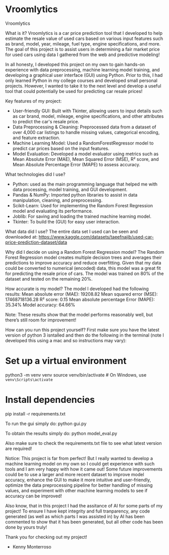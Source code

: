 # Vroomlytics

Vroomlytics

What is it?
Vroomlytics is a car price prediction tool that I developed to help estimate the resale value of used cars based on various input features such as brand, model, year, mileage, fuel type, engine specifications, and more. The goal of this project is to assist users in determining a fair market price for used cars using data I gathered from the web and predictive modeling!

In all honesty, I developed this project on my own to gain hands-on experience with data preprocessing, machine learning model training, and developing a graphical user interface (GUI) using Python. Prior to this, I had only learned Python in my college courses and developed small personal projects. However, I wanted to take it to the next level and develop a useful tool that could potentially be used for predicting car resale prices!

Key features of my project:
- User-friendly GUI: Built with Tkinter, allowing users to input details such as car brand, model, mileage, engine specifications, and other attributes to predict the car's resale price.
- Data Preprocessing & Cleaning: Preprocessed data from a dataset of over 4,000 car listings to handle missing values, categorical encoding, and feature extraction.
- Machine Learning Model: Used a RandomForestRegressor model to predict car prices based on the input features.
- Model Evaluation: Developed a model evaluator using metrics such as Mean Absolute Error (MAE), Mean Squared Error (MSE), R² score, and Mean Absolute Percentage Error (MAPE) to assess accuracy.

What technologies did I use?
- Python: used as the main programming language that helped me with data processing, model training, and GUI development.
- Pandas & NumPy: Imported python libraries to assist in data manipulation, cleaning, and preprocessing.
- Scikit-Learn: Used for implementing the Random Forest Regression model and evaluating its performance.
- Joblib: For saving and loading the trained machine learning model.
- Tkinter: To build the (GUI) for easy user interaction.

What data did I use?
The entire data set I used can be seen and downloaded at: 
https://www.kaggle.com/datasets/taeefnajib/used-car-price-prediction-dataset/data

Why did I decide on using a Random Forest Regression model?
The Random Forest Regression model creates multiple decision trees and averages their predictions to improve accuracy and reduce overfitting. Given that my data could be converted to numerical (encoded) data, this model was a great fit for predicting the resale price of cars. The model was trained on 80% of the dataset and tested on the remaining 20%.

How accurate is my model?
The model I developed had the following results:
Mean absolute error (MAE): 19208.82
Mean squared error (MSE): 17468718136.28
R² score: 0.15
Mean absolute percentage Error (MAPE): 35.34%
Model accuracy: 64.66%

Note: These results show that the model performs reasonably well, but there’s still room for improvement!

How can you run this project yourself?
First make sure you have the latest version of python 3 isntalled and then do the following in the terminal (note I developed this using a mac and so instructions may vary):
# Set up a virtual environment
python3 -m venv venv
source venv/bin/activate  # On Windows, use `venv\Scripts\activate`

# Install dependencies
pip install -r requirements.txt

To run the gui simply do:
python gui.py

To obtain the results simply do:
python model_eval.py

Also make sure to check the requirements.txt file to see what latest version are required!

Notice: 
This project is far from perfect! But I really wanted to develop a machine learning model on my own so I could get experience with such tools and I am very happy with how it came out! Some future improvements could be to use a larger and more recent dataset to improve model accuracy, enhance the GUI to make it more intuitive and user-friendly, optimize the data preprocessing pipeline for better handling of missing values, and experiment with other machine learning models to see if accuracy can be improved!

Also know, that in this project I had the assitance of AI for some parts of my project! To ensure I have kept integrity and full tranparency, any code generated (as well as which parts I was assisted in) by AI has been commented to show that it has been generated, but all other code has been done by yours truly! 

Thank you for checking out my project!
- Kenny Monterroso 